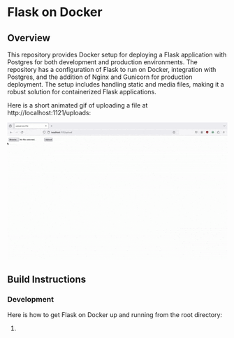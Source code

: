 # Flask on Docker

## Overview
This repository provides Docker setup for deploying a Flask application with Postgres for both development and production environments. The repository has a configuration of Flask to run on Docker, integration with Postgres, and the addition of Nginx and Gunicorn for production deployment. The setup includes handling static and media files, making it a robust solution for containerized Flask applications.

Here is a short animated gif of uploading a file at http://localhost:1121/uploads:

![Animated GIF](ezgif-8-42fefedb1c.gif)

## Build Instructions

### Development

Here is how to get Flask on Docker up and running from the root directory:

1. 
